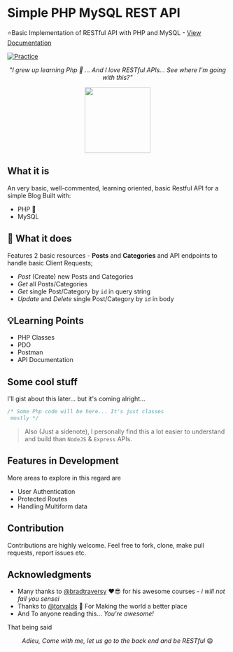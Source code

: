 # Simple PHP MySQL REST API

⭐️Basic Implementation of RESTful API with PHP and MySQL - [View Documentation](https://bankole2000.github.io/eventfinder)

[![Practice](https://img.shields.io/badge/Practice-PHP-purple.svg)]()

_<p align="center">"I grew up learning Php 🐘 ... And I love RESTful APIs... See where I'm going with this?"</p>_

<div align="center" style="text-align:center; margin:auto;">
<img align="center" src="https://i.imgur.com/UbEq4M4.png" width="150"/>
</div>

## What it is

An very basic, well-commented, learning oriented, basic Restful API for a simple Blog Built with:

- PHP 🐘
- MySQL

## :electric_plug: What it does
Features 2 basic resources - **Posts** and **Categories** and API endpoints to handle basic Client Requests;
- _Post_ (Create) new Posts and Categories
- _Get_ all Posts/Categories
- _Get_ single Post/Category by `id` in query string
- _Update_ and _Delete_ single Post/Category by `id` in body

## 💡Learning Points

- PHP Classes
- PDO
- Postman
- API Documentation

## Some cool stuff

I'll gist about this later... but it's coming alright...

```php
/* Some Php code will be here... It's just classes 
 mostly */
```

> Also (Just a sidenote), I personally find this a lot easier to understand and build than `NodeJS` & `Express` APIs.

## Features in Development
More areas to explore in this regard are
* User Authentication
* Protected Routes
* Handling Multiform data

## Contribution

Contributions are highly welcome. Feel free to fork, clone, make pull requests, report issues etc.

## Acknowledgments

- Many thanks to [@bradtraversy](https://github.com/bradtraversy) ❤️😎  for his awesome courses - _i will not fail you sensei_
- Thanks to [@torvalds](https://github.com/torvalds) 🙏 For Making the world a better place
- And To anyone reading this... _You're awesome!_

That being said
_<p align="center">Adieu, Come with me, let us go to the back end and be RESTful_  😄</p>
